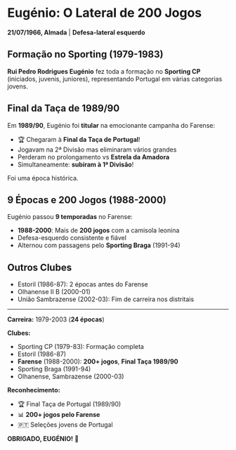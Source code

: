 # Eugénio: O Lateral de 200 Jogos

**21/07/1966, Almada** | **Defesa-lateral esquerdo**

## Formação no Sporting (1979-1983)

**Rui Pedro Rodrigues Eugénio** fez toda a formação no **Sporting CP** (iniciados, juvenis, juniores), representando Portugal em várias categorias jovens.

## Final da Taça de 1989/90

Em **1989/90**, Eugénio foi **titular** na emocionante campanha do Farense:
- 🏆 Chegaram à **Final da Taça de Portugal**!
- Jogavam na 2ª Divisão mas eliminaram vários grandes
- Perderam no prolongamento vs **Estrela da Amadora**
- Simultaneamente: **subiram à 1ª Divisão**!

Foi uma época histórica.

## 9 Épocas e 200 Jogos (1988-2000)

Eugénio passou **9 temporadas** no Farense:
- **1988-2000**: Mais de **200 jogos** com a camisola leonina
- Defesa-esquerdo consistente e fiável
- Alternou com passagens pelo **Sporting Braga** (1991-94)

## Outros Clubes

- Estoril (1986-87): 2 épocas antes do Farense
- Olhanense II B (2000-01)
- União Sambrazense (2002-03): Fim de carreira nos distritais

---

**Carreira:** 1979-2003 (**24 épocas**)

**Clubes:**
- Sporting CP (1979-83): Formação completa
- Estoril (1986-87)
- **Farense** (1988-2000): **200+ jogos**, **Final Taça 1989/90**
- Sporting Braga (1991-94)
- Olhanense, Sambrazense (2000-03)

**Reconhecimento:**
- 🏆 Final Taça de Portugal (1989/90)
- 📊 **200+ jogos pelo Farense**
- 🇵🇹 Seleções jovens de Portugal

**OBRIGADO, EUGÉNIO!** 🦁
